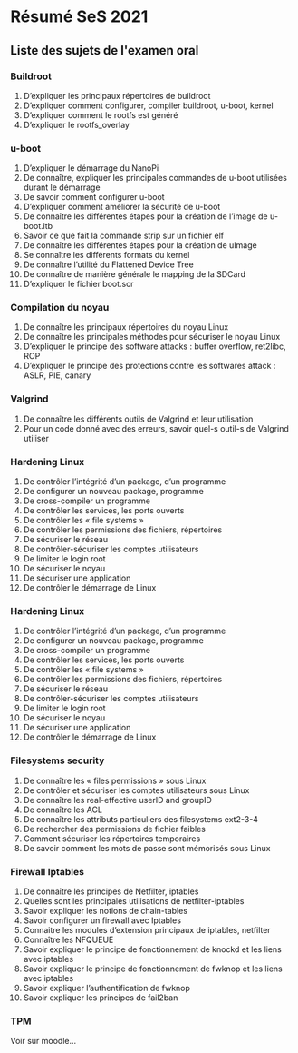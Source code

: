 # Résumé SeS 2021

## Liste des sujets de l'examen oral

### Buildroot
1. D’expliquer les principaux répertoires de buildroot
2. D’expliquer comment configurer, compiler buildroot, u-boot, kernel
3. D’expliquer comment le rootfs est généré
4. D’expliquer le rootfs_overlay

### u-boot
1. D’expliquer le démarrage du NanoPi
2. De connaître, expliquer les principales commandes de u-boot utilisées durant le 
démarrage
3. De savoir comment configurer u-boot
4. D’expliquer comment améliorer la sécurité de u-boot
5. De connaître les différentes étapes pour la création de l’image de u-boot.itb
6. Savoir ce que fait la commande strip sur un fichier elf
7. De connaître les différentes étapes pour la création de uImage
8. Se connaître les différents formats du kernel
9. De connaître l’utilité du Flattened Device Tree
10. De connaître de manière générale le mapping de la SDCard
11. D’expliquer le fichier boot.scr

### Compilation du noyau
1. De connaître les principaux répertoires du noyau Linux
2. De connaître les principales méthodes pour sécuriser le noyau Linux
3. D’expliquer le principe des software attacks : buffer overflow, ret2libc, ROP
4. D’expliquer le principe des protections contre les softwares attack : ASLR, PIE, canary

### Valgrind
1. De connaître les différents outils de Valgrind et leur utilisation
2. Pour un code donné avec des erreurs, savoir quel-s outil-s de Valgrind utiliser

### Hardening Linux
1. De contrôler l’intégrité d’un package, d’un programme
2. De configurer un nouveau package, programme
3. De cross-compiler un programme
4. De contrôler les services, les ports ouverts
5. De contrôler les « file systems »
6. De contrôler les permissions des fichiers, répertoires
7. De sécuriser le réseau
8. De contrôler-sécuriser les comptes utilisateurs
9. De limiter le login root
10. De sécuriser le noyau
11. De sécuriser une application
12. De contrôler le démarrage de Linux


### Hardening Linux
1. De contrôler l’intégrité d’un package, d’un programme
2. De configurer un nouveau package, programme
3. De cross-compiler un programme
4. De contrôler les services, les ports ouverts
5. De contrôler les « file systems »
6. De contrôler les permissions des fichiers, répertoires
7. De sécuriser le réseau
8. De contrôler-sécuriser les comptes utilisateurs
9. De limiter le login root
10. De sécuriser le noyau
11. De sécuriser une application
12. De contrôler le démarrage de Linux


### Filesystems security
1. De connaître les « files permissions » sous Linux
2. De contrôler et sécuriser les comptes utilisateurs sous Linux
3. De connaître les real-effective userID and groupID
4. De connaître les ACL
5. De connaître les attributs particuliers des filesystems ext2-3-4
6. De rechercher des permissions de fichier faibles
7. Comment sécuriser les répertoires temporaires
8. De savoir comment les mots de passe sont mémorisés sous Linux

### Firewall Iptables
1. De connaître les principes de Netfilter, iptables
2. Quelles sont les principales utilisations de netfilter-iptables
3. Savoir expliquer les notions de chain-tables
4. Savoir configurer un firewall avec Iptables
5. Connaitre les modules d’extension principaux de iptables, netfilter
6. Connaître les NFQUEUE
7. Savoir expliquer le principe de fonctionnement de knockd et les liens avec iptables
8. Savoir expliquer le principe de fonctionnement de fwknop et les liens avec iptables
9. Savoir expliquer l’authentification de fwknop
10. Savoir expliquer les principes de fail2ban

### TPM

Voir sur moodle...